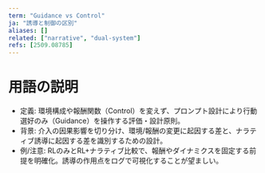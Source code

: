 ```yaml
---
term: "Guidance vs Control"
ja: "誘導と制御の区別"
aliases: []
related: ["narrative", "dual-system"]
refs: [2509.08785]
---
```


# 用語の説明
- 定義: 環境構成や報酬関数（Control）を変えず、プロンプト設計により行動選好のみ（Guidance）を操作する評価・設計原則。
- 背景: 介入の因果影響を切り分け、環境/報酬の変更に起因する差と、ナラティブ誘導に起因する差を識別するための設計。
- 例/注意: RLのみとRL+ナラティブ比較で、報酬やダイナミクスを固定する前提を明確化。誘導の作用点をログで可視化することが望ましい。

